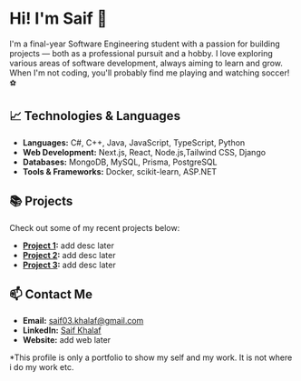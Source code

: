 # Hi! I'm Saif 👋

I'm a final-year Software Engineering student with a passion for building projects — both as a professional pursuit and a hobby. I love exploring various areas of software development, always aiming to learn and grow. When I'm not coding, you'll probably find me playing and watching soccer! ⚽

## 📈 Technologies & Languages

- **Languages:** C#, C++, Java, JavaScript, TypeScript, Python
- **Web Development:** Next.js, React, Node.js,Tailwind CSS, Django
- **Databases:** MongoDB, MySQL, Prisma, PostgreSQL
- **Tools & Frameworks:** Docker, scikit-learn, ASP.NET

## 📚 Projects

Check out some of my recent projects below:

- **[Project 1](https://github.com/saifkhalaf/project-1):** add desc later
- **[Project 2](https://github.com/saifkhalaf/project-2):** add desc later
- **[Project 3](https://github.com/saifkhalaf/project-3):** add desc later

## 📫 Contact Me

- **Email:** saif03.khalaf@gmail.com
- **LinkedIn:** [Saif Khalaf](https://www.linkedin.com/in/saif-khalaf-293171228/)
- **Website:** add web later

*This profile is only a portfolio to show my self and my work. It is not where i do my work etc.

